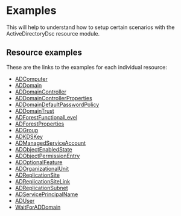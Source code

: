# Examples

This will help to understand how to setup certain scenarios with the
ActiveDirectoryDsc resource module.

## Resource examples

These are the links to the examples for each individual resource:

- [ADComputer](Resources/ADComputer)
- [ADDomain](Resources/ADDomain)
- [ADDomainController](Resources/ADDomainController)
- [ADDomainControllerProperties](Resources/ADDomainControllerProperties)
- [ADDomainDefaultPasswordPolicy](Resources/ADDomainDefaultPasswordPolicy)
- [ADDomainTrust](Resources/ADDomainTrust)
- [ADForestFunctionalLevel](Resources/ADForestFunctionalLevel)
- [ADForestProperties](Resources/ADForestProperties)
- [ADGroup](Resources/ADGroup)
- [ADKDSKey](Resources/ADKDSKey)
- [ADManagedServiceAccount](Resources/ADManagedServiceAccount)
- [ADObjectEnabledState](Resources/ADObjectEnabledState)
- [ADObjectPermissionEntry](Resources/ADObjectPermissionEntry)
- [ADOptionalFeature](Resources/ADOptionalFeature)
- [ADOrganizationalUnit](Resources/ADOrganizationalUnit)
- [ADReplicationSite](Resources/ADReplicationSite)
- [ADReplicationSiteLink](Resources/ADReplicationSiteLink)
- [ADReplicationSubnet](Resources/ADReplicationSubnet)
- [ADServicePrincipalName](Resources/ADServicePrincipalName)
- [ADUser](Resources/ADUser)
- [WaitForADDomain](Resources/WaitForADDomain)
